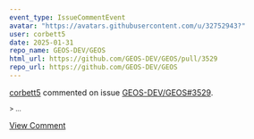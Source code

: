 ```yaml
---
event_type: IssueCommentEvent
avatar: "https://avatars.githubusercontent.com/u/32752943?"
user: corbett5
date: 2025-01-31
repo_name: GEOS-DEV/GEOS
html_url: https://github.com/GEOS-DEV/GEOS/pull/3529
repo_url: https://github.com/GEOS-DEV/GEOS
---
```


<a href='https://github.com/corbett5' target='_blank'>corbett5</a> commented on issue <a href='https://github.com/GEOS-DEV/GEOS/pull/3529' target='_blank'>GEOS-DEV/GEOS#3529</a>.

<small>> ...</small>

<a href='https://github.com/GEOS-DEV/GEOS/pull/3529' target='_blank'>View Comment</a>